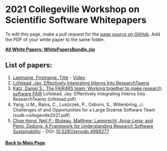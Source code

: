 # 2021 Collegeville Workshop on Scientific Software Whitepapers

To edit this page, make a pull request for the [page source on GitHub](https://github.com/Collegeville/CW21/blob/master/WorkshopResources/WhitePapers/WhitePaperList.md).  Add the PDF of your white paper to the same folder.

[**All White Papers: WhitePapersBundle.zip**](../WhitePapersBundle.zip)

## List of papers:

1. [Lastname, Firstname: Title](file.pdf) - [Video](YouTubeLink)
1. [Lofstead, Jay: Effectively Integrating Interns Into ResearchTeams](lofstead.pdf)
1. [Katz, Daniel S.: The FAIR4RS team: Working together to make research software FAIR](Katz.pdf)
Lofstead, Jay: Effectively Integrating Interns Into ResearchTeams (lofstead.pdf)
2. Yang, U.M., Balos, C., Luszczek, P., Osborn, S., Willenbring, J.: Challenges of and Opportunities for a Large Diverse Software Team (xsdk-collegeville2021.pdf)
3. [Chue Hong, Neil P.; Bluteau, Matthew; Lamprecht, Anna-Lena; and Peng, Zedong: A Framework for Understanding Research Software Sustainability](A_Framework_For_Understanding_Research_Software_Sustainability.pdf) - DOI: [10.5281/zenodo.4988277](https://doi.org/10.5281/zenodo.4988277)
#### [Back to Main Page](../../index.md)
